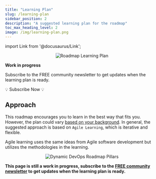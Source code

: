 ```yaml
---
title: "Learning Plan"
slug: /learning-plan
sidebar_position: 2
description: "A suggested learning plan for the roadmap"
toc_max_heading_level: 2
image: /img/learning-plan.png
---
```


import Link from '@docusaurus/Link';

<p align="center">
  <img class="page-cover-image" title="Roadmap Learning Plan" alt="Roadmap Learning Plan" border="0" src="/img/learning-plan.png" />
</p>

**Work in progress**

Subscribe to the FREE community newsletter to get updates when the learning plan is ready.

<p align="center">
  <div class="buttons_src-pages-index-module">
    <Link class="button button--secondary button--lg"
          to="https://newsletter.devopsroadmap.io/subscribe">💡 Subscribe Now 💡</Link>
  </div>
</p>

## Approach

This roadmap encourages you to learn in the best way that fits you. However, the plan could vary [based on your background](../faq#who-is-the-target-audience-for-this-roadmap). In general, the suggested approach is based on `Agile Learning`, which is iterative and flexible.

Agile learning uses the same ideas from Agile software development but utilizes the methodologies in the learning.

<p align="center">
  <img class="page-cover-image" style={{width: '90%'}} title="Dynamic DevOps Roadmap Pillars" alt="Dynamic DevOps Roadmap Pillars" border="0" src={require('./dynamic-devops-roadmap-kanban.png').default} />
</p>

**This page is still a work in progress, subscribe to the [FREE community newsletter](https://newsletter.devopsroadmap.io/subscribe) to get updates when the learning plan is ready.**
